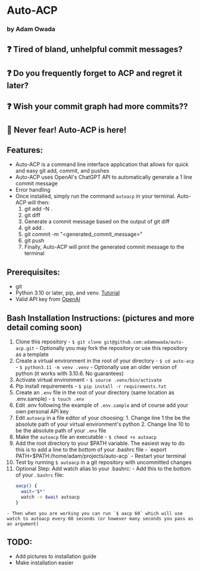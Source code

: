 # Auto-ACP 
### by Adam Owada

## ❓ Tired of bland, unhelpful commit messages?
## ❓ Do you frequently forget to ACP and regret it later?
## ❓ Wish your commit graph had more commits??
## 🥳 Never fear! Auto-ACP is here!

## Features:
- Auto-ACP is a command line interface application that allows for quick and easy git add, commit, and pushes
- Auto-ACP uses OpenAI's ChatGPT API to automatically generate a 1 line commit message
- Error handling
- Once installed, simply run the command `autoacp` in your terminal. Auto-ACP will then:
  1. git add -N . 
  2. git diff
  3. Generate a commit message based on the output of git diff
  4. git add .
  5. git commit -m "<generated_commit_message>"
  6. git push
  7. Finally, Auto-ACP will print the generated commit message to the terminal

## Prerequisites:
- git
- Python 3.10 or later, pip, and venv. [Tutorial](https://codefellows.github.io/code-401-python-guide/curriculum/prework/python-tools)
- Valid API key from [OpenAI](https://platform.openai.com/signup)

## Bash Installation Instructions: (pictures and more detail coming soon)
  1. Clone this repository 
    - `$ git clone git@github.com:adamowada/auto-acp.git`
    - Optionally you may fork the repository or use this repository as a template
  2. Create a virtual environment in the root of your directory
    - `$ cd auto-acp`
    - `$ python3.11 -m venv .venv`
    - Optionally use an older version of python (it works with 3.10.6. No guarantees)
  3. Activate virtual environment
    - `$ source .venv/bin/activate`
  4. Pip install requirements
    - `$ pip install -r requirements.txt`
  5. Create an `.env` file in the root of your directory (same location as .env.sample)
    - `$ touch .env`
  6. Edit .env following the example of `.env.sample` and of course add your own personal API key
  7. Edit `autoacp` in a file editor of your choosing:
    1. Change line 1 the be the absolute path of your virtual environment's python
    2. Change line 10 to be the absolute path of your `.env` file
  8. Make the `autoacp` file an executable
    - `$ chmod +x autoacp`
  9. Add the root directory to your $PATH variable. The easiest way to do this is to add a line to the bottom of your .bashrc file
    - `export PATH=$PATH:/home/adam/projects/auto-acp`
    - Restart your terminal 
  10. Test by running `$ autoacp` in a git repository with uncommitted changes
  11. Optional Step: Add watch alias to your .bashrc:
    - Add this to the bottom of your `.bashrc` file:
      ```bash
      aacp() {
        wait="$*"
        watch -n $wait autoacp
      }
      ```
    - Then when you are working you can run `$ aacp 60` which will use watch to autoacp every 60 seconds (or however many seconds you pass as an argument)
 
 ## TODO:
  - Add pictures to installation guide
  - Make installation easier
  
